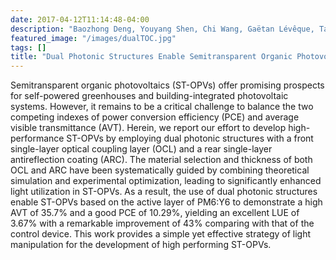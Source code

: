```yaml
---
date: 2017-04-12T11:14:48-04:00
description: "Baozhong Deng, Youyang Shen, Chi Wang, Gaëtan Lévêque, Tao Xu*"
featured_image: "/images/dualTOC.jpg"
tags: []
title: "Dual Photonic Structures Enable Semitransparent Organic Photovoltaics with Enhanced Light Utilization"
---
```

Semitransparent organic photovoltaics (ST-OPVs) offer promising prospects for self-powered greenhouses and building-integrated photovoltaic systems. However, it remains to be a critical challenge to balance the two competing indexes of power conversion efficiency (PCE) and average visible transmittance (AVT). Herein, we report our effort to develop high-performance ST-OPVs by employing dual photonic structures with a front single-layer optical coupling layer (OCL) and a rear single-layer antireflection coating (ARC). The material selection and thickness of both OCL and ARC have been systematically guided by combining theoretical simulation and experimental optimization, leading to significantly enhanced light utilization in ST-OPVs. As a result, the use of dual photonic structures enable ST-OPVs based on the active layer of PM6:Y6 to demonstrate a high AVT of 35.7% and a good PCE of 10.29%, yielding an excellent LUE of 3.67% with a remarkable improvement of 43% comparing with that of the control device. This work provides a simple yet effective strategy of light manipulation for the development of high performing ST-OPVs.